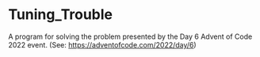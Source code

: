 # Tuning_Trouble
A program for solving the problem presented by the Day 6 Advent of Code 2022 event. (See: https://adventofcode.com/2022/day/6)
